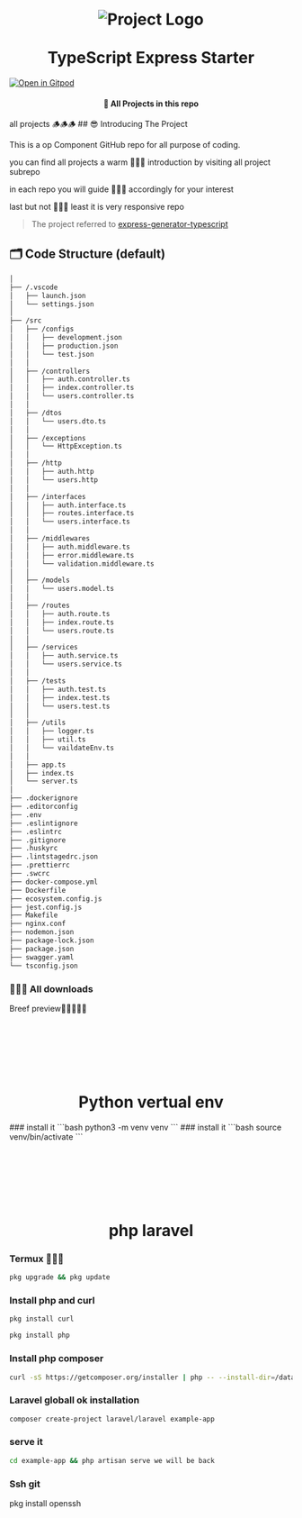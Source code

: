 <h1 align="center">
<br>
  <img src="https://github.com/ljlm0402/typescript-express-starter/raw/images/logo.jpg" alt="Project Logo" />
  <br>
    <br>
  TypeScript Express Starter
  <br>
</h1>






[![Open in Gitpod](https://gitpod.io/button/open-in-gitpod.svg)](https://gitpod.io/#github.com/Harry1o1/Pro-Component.git)
<h4 align="center">🚀 All Projects in this repo</h4>
all projects 🪵🪵🪵
## 😎 Introducing The Project

This is a op Component GitHub repo for all purpose of coding.

you can find all projects a warm 🥵🥵🥵 introduction by visiting all project subrepo

in each repo you will guide 🦮🦮🦮 accordingly for your interest

last but not 🚫🚫🚫 least it is very responsive repo 


> The project referred to [express-generator-typescript](https://github.com/seanpmaxwell/express-generator-typescript)


## 🗂 Code Structure (default)

```bash
│
├── /.vscode
│   ├── launch.json
│   └── settings.json
│
├── /src
│   ├── /configs
│   │   ├── development.json
│   │   ├── production.json
│   │   └── test.json
│   │
│   ├── /controllers
│   │   ├── auth.controller.ts
│   │   ├── index.controller.ts
│   │   └── users.controller.ts
│   │
│   ├── /dtos
│   │   └── users.dto.ts
│   │
│   ├── /exceptions
│   │   └── HttpException.ts
│   │
│   ├── /http
│   │   ├── auth.http
│   │   └── users.http
│   │
│   ├── /interfaces
│   │   ├── auth.interface.ts
│   │   ├── routes.interface.ts
│   │   └── users.interface.ts
│   │
│   ├── /middlewares
│   │   ├── auth.middleware.ts
│   │   ├── error.middleware.ts
│   │   └── validation.middleware.ts
│   │
│   ├── /models
│   │   └── users.model.ts
│   │
│   ├── /routes
│   │   ├── auth.route.ts
│   │   ├── index.route.ts
│   │   └── users.route.ts
│   │
│   ├── /services
│   │   ├── auth.service.ts
│   │   └── users.service.ts
│   │
│   ├── /tests
│   │   ├── auth.test.ts
│   │   ├── index.test.ts
│   │   └── users.test.ts
│   │
│   ├── /utils
│   │   ├── logger.ts
│   │   ├── util.ts
│   │   └── vaildateEnv.ts
│   │
│   ├── app.ts
│   ├── index.ts
│   └── server.ts
│
├── .dockerignore
├── .editorconfig
├── .env
├── .eslintignore
├── .eslintrc
├── .gitignore
├── .huskyrc
├── .lintstagedrc.json
├── .prettierrc
├── .swcrc
├── docker-compose.yml
├── Dockerfile
├── ecosystem.config.js
├── jest.config.js
├── Makefile
├── nginx.conf
├── nodemon.json
├── package-lock.json
├── package.json
├── swagger.yaml
└── tsconfig.json
```



### 🥳🥳🥳 All downloads

Breef preview🤟🤟🤟🤟🤟

<h1 align="center">
<br>
  <br>
    <br>
    Python vertual env
  <br>
</h1>
### install it
```bash
python3 -m venv venv
```
### install it
```bash
source venv/bin/activate
```








<h1 align="center">
<br>
  <br>
    <br>
    php laravel
  <br>
</h1>


### Termux 📐📐📐
```bash
pkg upgrade && pkg update
```

### Install php and curl
```bash
pkg install curl
```
```bash
pkg install php
```

### Install php composer
```bash
curl -sS https://getcomposer.org/installer | php -- --install-dir=/data/data/com.termux/files/usr/bin --filename=composer
```

### Laravel globall ok installation
```bash
composer create-project laravel/laravel example-app
```

### serve it
```bash
cd example-app && php artisan serve we will be back
```














### Ssh git
pkg install openssh






